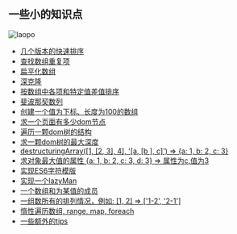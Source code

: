 ## 一些小的知识点

![laopo](https://github.com/shiyangzhaoa/easy-tips/blob/master/img/laopo.jpg)

* [几个版本的快速排序](https://github.com/shiyangzhaoa/easy-tips/blob/master/tips/quick_sort.md)
* [查找数组重复项](https://github.com/shiyangzhaoa/easy-tips/blob/master/tips/arr_same.md)
* [扁平化数组](https://github.com/shiyangzhaoa/easy-tips/blob/master/tips/flatten.md)
* [深克隆](https://github.com/shiyangzhaoa/easy-tips/blob/master/tips/clone_deep.md)
* [按数组中各项和特定值差值排序](https://github.com/shiyangzhaoa/easy-tips/blob/master/tips/max_count.md)
* [斐波那契数列](https://github.com/shiyangzhaoa/easy-tips/blob/master/tips/fibonacci.md)
* [创建一个值为下标、长度为100的数组](https://github.com/shiyangzhaoa/easy-tips/blob/master/tips/create_arr.md)
* [求一个页面有多少dom节点](https://github.com/shiyangzhaoa/easy-tips/blob/master/tips/dom_count.md)
* [遍历一颗dom树的结构](https://github.com/shiyangzhaoa/easy-tips/blob/master/tips/dom_structure.md)
* [求一颗dom树的最大深度](https://github.com/shiyangzhaoa/easy-tips/blob/master/tips/dom_depth.md)
* [destructuringArray([1, [2, 3], 4], '[a, [b ], c]') => {a: 1, b: 2, c: 3}](https://github.com/shiyangzhaoa/easy-tips/blob/master/tips/destructuring_array.md)
* [求对象最大值的属性 {a: 1, b: 2, c: 3, d: 3} => 属性为c,值为3](https://github.com/shiyangzhaoa/easy-tips/blob/master/tips/max_prop.md)
* [实现ES6字符模版](https://github.com/shiyangzhaoa/easy-tips/blob/master/tips/str_tmp.md)
* [实现一个lazyMan](https://github.com/shiyangzhaoa/easy-tips/blob/master/tips/lazy_man.md)
* [一个数组和为某值的成员](https://github.com/shiyangzhaoa/easy-tips/blob/master/tips/item_sum.md)
* [一组数所有的排列情况，例如: [1, 2] => ['1-2', '2-1']](https://github.com/shiyangzhaoa/easy-tips/blob/master/tips/all_array.md)
* [惰性遍历数组, range, map, foreach](https://github.com/shiyangzhaoa/easy-tips/blob/master/tips/lazy_array.md)
* [一些额外的tips](https://github.com/shiyangzhaoa/easy-tips/blob/master/tips/tips.md)
